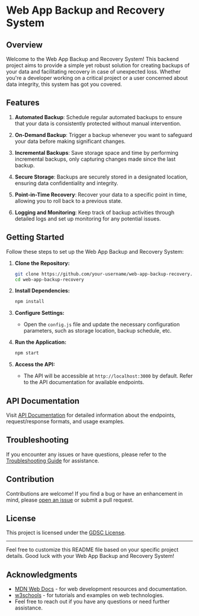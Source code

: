 # Web App Backup and Recovery System

## Overview

Welcome to the Web App Backup and Recovery System! This backend project aims to provide a simple yet robust solution for creating backups of your data and facilitating recovery in case of unexpected loss. Whether you're a developer working on a critical project or a user concerned about data integrity, this system has got you covered.

## Features

1. **Automated Backup**: Schedule regular automated backups to ensure that your data is consistently protected without manual intervention.

2. **On-Demand Backup**: Trigger a backup whenever you want to safeguard your data before making significant changes.

3. **Incremental Backups**: Save storage space and time by performing incremental backups, only capturing changes made since the last backup.

4. **Secure Storage**: Backups are securely stored in a designated location, ensuring data confidentiality and integrity.

5. **Point-in-Time Recovery**: Recover your data to a specific point in time, allowing you to roll back to a previous state.

6. **Logging and Monitoring**: Keep track of backup activities through detailed logs and set up monitoring for any potential issues.

## Getting Started

Follow these steps to set up the Web App Backup and Recovery System:

1. **Clone the Repository:**
    ```bash
    git clone https://github.com/your-username/web-app-backup-recovery.git
    cd web-app-backup-recovery
    ```

2. **Install Dependencies:**
    ```bash
    npm install
    ```

3. **Configure Settings:**
    - Open the `config.js` file and update the necessary configuration parameters, such as storage location, backup schedule, etc.

4. **Run the Application:**
    ```bash
    npm start
    ```

5. **Access the API:**
    - The API will be accessible at `http://localhost:3000` by default. Refer to the API documentation for available endpoints.

## API Documentation

Visit [API Documentation](docs/api.md) for detailed information about the endpoints, request/response formats, and usage examples.

## Troubleshooting

If you encounter any issues or have questions, please refer to the [Troubleshooting Guide](docs/troubleshooting.md) for assistance.

## Contribution

Contributions are welcome! If you find a bug or have an enhancement in mind, please [open an issue](https://github.com/your-username/web-app-backup-recovery/issues) or submit a pull request.

## License

This project is licensed under the [GDSC License](LICENSE).

---

Feel free to customize this README file based on your specific project details. Good luck with your Web App Backup and Recovery System!
## Acknowledgments

- [MDN Web Docs](https://developer.mozilla.org/en-US/) - for web development resources and documentation.
- [w3schools](www.w3schools.com) - for tutorials and examples on web technologies.
- Feel free to reach out if you have any questions or need further assistance.
